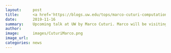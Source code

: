 ```yaml
---
layout:     post
title:      <a href='https://blogs.uw.edu/tops/marco-cuturi-computational-optimal-transport/'>Talk Announcement</a>
date:       2019-11-16
summary:    Upcoming talk at UW by Marco Cuturi. Marco will be visiting on Tuesday November 19th as part of the ADSI Visiting Faculty Program. During his visit, Marco will be giving an ADSI Distinguished Lecture on Computational Optimal Transport. Details can be found <a href='https://blogs.uw.edu/tops/marco-cuturi-computational-optimal-transport/'>here</a>. 
author:     
image:      images/CuturiMarco.png
image_url:  
categories: news
---
```


